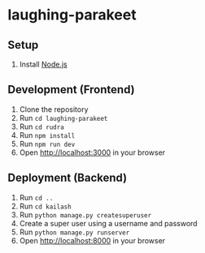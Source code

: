 # laughing-parakeet

## Setup

1. Install [Node.js](https://nodejs.org/en/download/)

## Development (Frontend)

1. Clone the repository
2. Run `cd laughing-parakeet`
3. Run `cd rudra`
4. Run `npm install`
5. Run `npm run dev`
6. Open [http://localhost:3000](http://localhost:3000) in your browser

## Deployment (Backend)

1. Run `cd ..`
2. Run `cd kailash`
3. Run `python manage.py createsuperuser`
4. Create a super user using a username and password
5. Run `python manage.py runserver`
6. Open [http://localhost:8000](http://localhost:8000) in your browser

